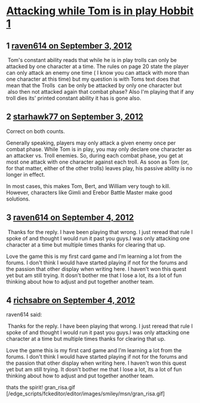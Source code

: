 # [Attacking while Tom is in play Hobbit 1](https://community.fantasyflightgames.com/topic/70359-attacking-while-tom-is-in-play-hobbit-1/)

## 1 [raven614 on September 3, 2012](https://community.fantasyflightgames.com/topic/70359-attacking-while-tom-is-in-play-hobbit-1/?do=findComment&comment=686734)

 Tom's constant ability reads that while he is in play trolls can only be attacked by one character at a time. The rules on page 20 state the player can only attack an enemy one time ( I know you can attack with more than one character at this time) but my question is with Toms text does that mean that the Trolls  can be only be attacked by only one character but  also then not attacked again that combat phase? Also I'm playing that if any troll dies its' printed constant ability it has is gone also.

## 2 [starhawk77 on September 3, 2012](https://community.fantasyflightgames.com/topic/70359-attacking-while-tom-is-in-play-hobbit-1/?do=findComment&comment=686741)

Correct on both counts.

Generally speaking, players may only attack a given enemy once per combat phase. While Tom is in play, you may only declare one character as an attacker vs. Troll enemies. So, during each combat phase, you get at most one attack with one character against each troll. As soon as Tom (or, for that matter, either of the other trolls) leaves play, his passive ability is no longer in effect.

In most cases, this makes Tom, Bert, and William very tough to kill. However, characters like Gimli and Erebor Battle Master make good solutions.

## 3 [raven614 on September 4, 2012](https://community.fantasyflightgames.com/topic/70359-attacking-while-tom-is-in-play-hobbit-1/?do=findComment&comment=687734)

 Thanks for the reply. I have been playing that wrong. I just reread that rule I spoke of and thought I would run it past you guys.I was only attacking one character at a time but multiple times thanks for clearing that up.

Love the game this is my first card game and I'm learning a lot from the forums. I don't think I would have started playing if not for the forums and the passion that other display when writing here. I haven't won this quest yet but am still trying. It dosn't bother me that I lose a lot, its a lot of fun thinking about how to adjust and put together another team.

## 4 [richsabre on September 4, 2012](https://community.fantasyflightgames.com/topic/70359-attacking-while-tom-is-in-play-hobbit-1/?do=findComment&comment=687753)

raven614 said:

 Thanks for the reply. I have been playing that wrong. I just reread that rule I spoke of and thought I would run it past you guys.I was only attacking one character at a time but multiple times thanks for clearing that up.

Love the game this is my first card game and I'm learning a lot from the forums. I don't think I would have started playing if not for the forums and the passion that other display when writing here. I haven't won this quest yet but am still trying. It dosn't bother me that I lose a lot, its a lot of fun thinking about how to adjust and put together another team.



thats the spirit! gran_risa.gif [/edge_scripts/fckeditor/editor/images/smiley/msn/gran_risa.gif]

